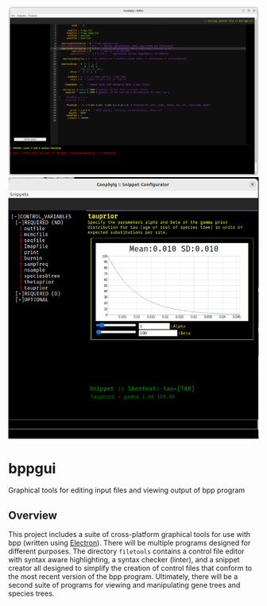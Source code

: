 ![Conphyig Editor](https://github.com/bpp/bppgui/blob/main/Editor.png)
![Snippet Configurator](./Snippet.png)

# bppgui
Graphical tools for editing input files and viewing output of bpp program

## Overview
This project includes a suite of cross-platform graphical tools for use with bpp (written using [Electron](https://www.electronjs.org/)). There will be multiple programs
designed for different purposes. The directory `filetools` contains a control file editor with syntax
aware highlighting, a syntax checker (linter), and a snippet creator all designed to simplify the
creation of control files that conform to the most recent version of the bpp program. Ultimately,
there will be a second suite of programs for viewing and manipulating gene trees and species trees.



